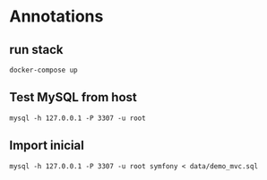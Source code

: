 # Annotations

## run stack

```
docker-compose up
```

## Test MySQL from host

```
mysql -h 127.0.0.1 -P 3307 -u root
```

## Import inicial

```
mysql -h 127.0.0.1 -P 3307 -u root symfony < data/demo_mvc.sql
```